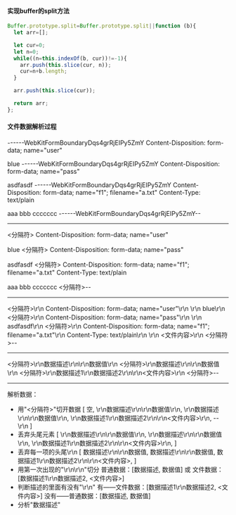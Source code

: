 #### 实现buffer的split方法
```javascript
Buffer.prototype.split=Buffer.prototype.split||function (b){
  let arr=[];

  let cur=0;
  let n=0;
  while((n=this.indexOf(b, cur))!=-1){
    arr.push(this.slice(cur, n));
    cur=n+b.length;
  }

  arr.push(this.slice(cur));

  return arr;
};

```



#### 文件数据解析过程

------WebKitFormBoundaryDqs4grRjEIPy5ZmY
Content-Disposition: form-data; name="user"

blue
------WebKitFormBoundaryDqs4grRjEIPy5ZmY
Content-Disposition: form-data; name="pass"

asdfasdf
------WebKitFormBoundaryDqs4grRjEIPy5ZmY
Content-Disposition: form-data; name="f1"; filename="a.txt"
Content-Type: text/plain

aaa
bbb
ccccccc
------WebKitFormBoundaryDqs4grRjEIPy5ZmY--

<hr>

<分隔符>
Content-Disposition: form-data; name="user"

blue
<分隔符>
Content-Disposition: form-data; name="pass"

asdfasdf
<分隔符>
Content-Disposition: form-data; name="f1"; filename="a.txt"
Content-Type: text/plain

aaa
bbb
ccccccc
<分隔符>--

<hr>

<分隔符>\r\n
Content-Disposition: form-data; name="user"\r\n
\r\n
blue\r\n
<分隔符>\r\n
Content-Disposition: form-data; name="pass"\r\n
\r\n
asdfasdf\r\n
<分隔符>\r\n
Content-Disposition: form-data; name="f1"; filename="a.txt"\r\n
Content-Type: text/plain\r\n
\r\n
<文件内容>\r\n
<分隔符>--

<hr>

<分隔符>\r\n数据描述\r\n\r\n数据值\r\n
<分隔符>\r\n数据描述\r\n\r\n数据值\r\n
<分隔符>\r\n数据描述1\r\n数据描述2\r\n\r\n<文件内容>\r\n
<分隔符>--

<hr>

解析数据：

- 用"<分隔符>"切开数据
[
  空,
  \r\n数据描述\r\n\r\n数据值\r\n,
  \r\n数据描述\r\n\r\n数据值\r\n,
  \r\n数据描述1\r\n数据描述2\r\n\r\n<文件内容>\r\n,
  --\r\n
]
- 丢弃头尾元素
[
  \r\n数据描述\r\n\r\n数据值\r\n,
  \r\n数据描述\r\n\r\n数据值\r\n,
  \r\n数据描述1\r\n数据描述2\r\n\r\n<文件内容>\r\n,
]
- 丢弃每一项的头尾\r\n
[
  数据描述\r\n\r\n数据值,
  数据描述\r\n\r\n数据值,
  数据描述1\r\n数据描述2\r\n\r\n<文件内容>,
]
- 用第一次出现的"\r\n\r\n"切分
  普通数据：[数据描述, 数据值]
  或
  文件数据：[数据描述1\r\n数据描述2, <文件内容>]
- 判断描述的里面有没有"\r\n"
  有——文件数据：[数据描述1\r\n数据描述2, <文件内容>]
  没有——普通数据：[数据描述, 数据值]
- 分析"数据描述"